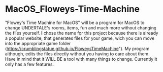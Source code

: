 # MacOS_Floweys-Time-Machine
"Flowey's Time Machine for MacOS" will be a program for MacOS to change UNDERTALE's rooms, items, fun and much more without changing the files yourself. I chose the name for this project because there is already a popular website, that generates files for your game, wich you can move into the appropriate game folder (https://crumblingstatue.github.io/FloweysTimeMachine"). My program although, edits the files directly without you having to care about them. Have in mind that it WILL BE a tool with many things to change. Currently it only has a few features.
